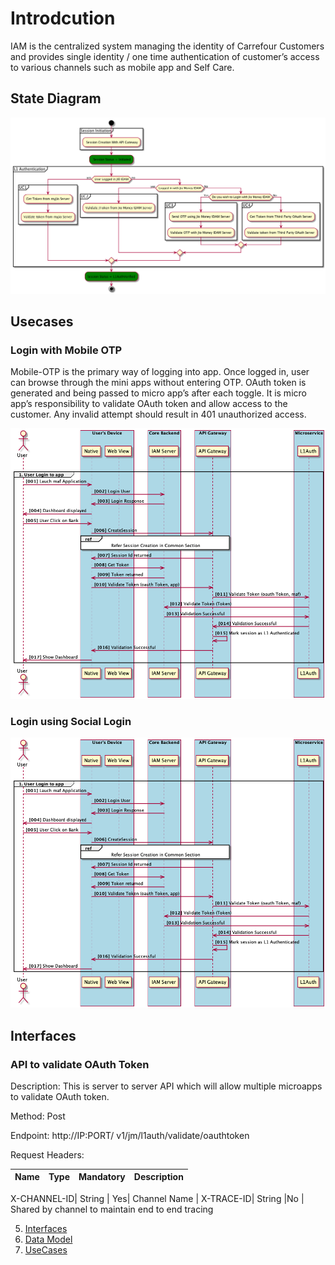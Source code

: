 # Introdcution 
IAM is the centralized system managing the identity of Carrefour Customers and provides single identity / one time authentication of customer’s access to various channels such as mobile app and Self Care.

## State Diagram
![test](./uc1activitydiag.png)


## Usecases
### Login with Mobile OTP

Mobile-OTP is the primary way of logging into app. Once logged in, user can browse through the mini apps without entering OTP. OAuth token is generated and being passed to micro app’s after each toggle. It is micro app’s responsibility to validate OAuth token and allow access to the customer. Any invalid attempt should result in 401 unauthorized access. 
 
![uc1](./mobileotp.png)

### Login using Social Login

![uc2](./mobileotp.png)

## Interfaces 
### API to validate OAuth Token

Description: This is server to server API which will allow multiple microapps to validate OAuth token.

Method: Post

Endpoint: http://IP:PORT/ v1/jm/l1auth/validate/oauthtoken 


Request Headers:

Name |  Type |  Mandatory | Description |
------ | ------ | ------ | ------ 

 X-CHANNEL-ID|  String |  Yes|  Channel Name | 
 X-TRACE-ID|	String |No	| Shared by channel to maintain end to end tracing




5. [Interfaces](./Interfaces/index.md)
6. [Data Model](./DataModel/index.md)
7. [UseCases](./Usecases/index.md)
